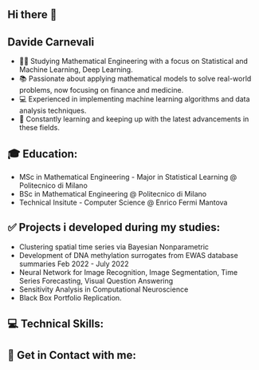 ## Hi there 👋

## Davide Carnevali

- 👨‍🎓 Studying Mathematical Engineering with a focus on Statistical and Machine Learning, Deep Learning.
- 📚 Passionate about applying mathematical models to solve real-world problems, now focusing on finance and medicine.
- 💻 Experienced in implementing machine learning algorithms and data analysis techniques.
- 🚀 Constantly learning and keeping up with the latest advancements in these fields.

## 🎓 Education:
- MSc in Mathematical Engineering - Major in Statistical Learning @ Politecnico di Milano
- BSc in Mathematical Engineering @ Politecnico di Milano
- Technical Insitute - Computer Science @ Enrico Fermi Mantova

## ✅ Projects i developed during my studies:
- Clustering spatial time series via Bayesian Nonparametric
- Development of DNA methylation surrogates from EWAS database summaries Feb 2022 - July 2022
- Neural Network for Image Recognition, Image Segmentation, Time Series Forecasting, Visual Question Answering
- Sensitivity Analysis in Computational Neuroscience
- Black Box Portfolio Replication.

## 💻 Technical Skills:

## 🔗 Get in Contact with me:
<!--
**LupoMarsigli/LupoMarsigli** is a ✨ _special_ ✨ repository because its `README.md` (this file) appears on your GitHub profile.

Here are some ideas to get you started:

- 🔭 I’m currently working on ...
- 🌱 I’m currently learning ...
- 👯 I’m looking to collaborate on ...
- 🤔 I’m looking for help with ...
- 💬 Ask me about ...
- 📫 How to reach me: ...
- 😄 Pronouns: ...
- ⚡ Fun fact: ...
-->

<!--
**DavideCarne/DavideCarne** is a ✨ _special_ ✨ repository because its `README.md` (this file) appears on your GitHub profile.

Here are some ideas to get you started:

- 🔭 I’m currently working on ...
- 🌱 I’m currently learning ...
- 👯 I’m looking to collaborate on ...
- 🤔 I’m looking for help with ...
- 💬 Ask me about ...
- 📫 How to reach me: ...
- 😄 Pronouns: ...
- ⚡ Fun fact: ...
-->
